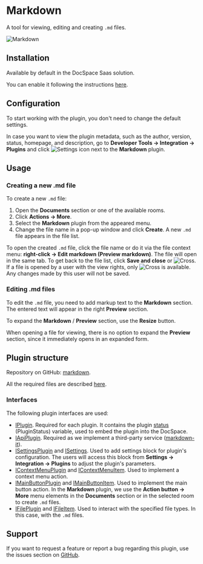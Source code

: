 # Markdown

A tool for viewing, editing and creating `.md` files.

![Markdown](/assets/images/docspace/markdown.png)

## Installation

Available by default in the DocSpace Saas solution.

You can enable it following the instructions [here](../../docspace/plugins-sdk/usage-sdk/adding-plugin.md#enabling-system-plugins).

## Configuration

To start working with the plugin, you don't need to change the default settings.

In case you want to view the plugin metadata, such as the author, version, status, homepage, and description, go to **Developer Tools -> Integration -> Plugins** and click ![Settings icon](/assets/images/docspace/settings-icon.png) next to the **Markdown** plugin.

## Usage

### Creating a new .md file

To create a new `.md` file:

1. Open the **Documents** section or one of the available rooms.
2. Click **Actions -> More**.
3. Select the **Markdown** plugin from the appeared menu.
4. Change the file name in a pop-up window and click **Create**. A new `.md` file appears in the file list.

To open the created `.md` file, click the file name or do it via the file context menu: **right-click -> Edit markdown (Preview markdown)**. The file will open in the same tab. To get back to the file list, click **Save and close** or ![Cross](/assets/images/docspace/cross.png). If a file is opened by a user with the view rights, only ![Cross](/assets/images/docspace/cross.png) is available. Any changes made by this user will not be saved.

### Editing .md files

To edit the `.md` file, you need to add markup text to the **Markdown** section. The entered text will appear in the right **Preview** section.

To expand the **Markdown** / **Preview** section, use the **Resize** button.

When opening a file for viewing, there is no option to expand the **Preview** section, since it immediately opens in an expanded form.

## Plugin structure

Repository on GitHub: [markdown](https://github.com/ONLYOFFICE/docspace-plugins/tree/master/markdown).

All the required files are described [here](../../docspace/plugins-sdk/usage-sdk/plugin-structure.md).

### Interfaces

The following plugin interfaces are used:

- [IPlugin](../../docspace/plugins-sdk/usage-sdk/coding-plugin/plugin-types/plugin.md). Required for each plugin. It contains the plugin [status](../../docspace/plugins-sdk/usage-sdk/coding-plugin/plugin-types/plugin.md#status) (PluginStatus) variable, used to embed the plugin into the DocSpace.
- [IApiPlugin](../../docspace/plugins-sdk/usage-sdk/coding-plugin/plugin-types/apiplugin.md). Required as we implement a third-party service ([markdown-it](https://markdown-it.github.io/markdown-it/)).
- [ISettingsPlugin](../../docspace/plugins-sdk/usage-sdk/coding-plugin/plugin-types/settingsplugin.md) and [ISettings](https://github.com/ONLYOFFICE/docspace-plugin-sdk/blob/master/src/interfaces/settings/ISettings.ts). Used to add settings block for plugin's configuration. The users will access this block from **Settings -> Integration -> Plugins** to adjust the plugin's parameters.
- [IContextMenuPlugin](../../docspace/plugins-sdk/usage-sdk/coding-plugin/plugin-types/contextmenuplugin.md) and [IContextMenuItem](../../docspace/plugins-sdk/usage-sdk/coding-plugin/plugin-items/contextmenuitem.md). Used to implement a context menu action.
- [IMainButtonPlugin](../../docspace/plugins-sdk/usage-sdk/coding-plugin/plugin-types/mainbuttonplugin.md) and [IMainButtonItem](../../docspace/plugins-sdk/usage-sdk/coding-plugin/plugin-items/mainbuttonitem.md). Used to implement the main button action. In the **Markdown** plugin, we use the **Action button -> More** menu elements in the **Documents** section or in the selected room to create `.md` files.
- [IFilePlugin](../../docspace/plugins-sdk/usage-sdk/coding-plugin/plugin-types/fileplugin.md) and [IFileItem](../../docspace/plugins-sdk/usage-sdk/coding-plugin/plugin-items/fileitem.md). Used to interact with the specified file types. In this case, with the `.md` files.

## Support

If you want to request a feature or report a bug regarding this plugin, use the issues section on [GitHub](https://github.com/ONLYOFFICE/docspace-plugins/issues).

